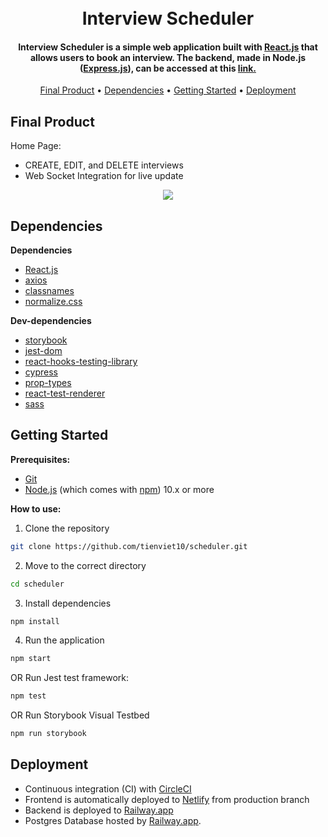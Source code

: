 <h1 align="center">
  <br>
  Interview Scheduler
  <br>
</h1>

<h4 align="center">Interview Scheduler is a simple web application built with <a href="https://reactjs.org/">React.js</a> that allows users to book an interview. The backend, made in Node.js (<a href="https://expressjs.com/">Express.js</a>), can be accessed at this <a href="https://github.com/tienviet10/scheduler-api">link.</a></h4>

<p align="center">
  <a href="#final-product">Final Product</a> •
  <a href="#dependencies">Dependencies</a> •
  <a href="#getting-started">Getting Started</a> •
  <a href="#Deployment">Deployment</a>
</p>


## Final Product
Home Page:
  - CREATE, EDIT, and DELETE interviews
  - Web Socket Integration for live update

<p align="center">
  <img src="https://user-images.githubusercontent.com/70352144/222308551-7a434bad-950b-4c89-9cfc-21c1cc68ceaf.gif">
</p>


## Dependencies

**Dependencies**

- [React.js](https://reactjs.org)
- [axios](https://axios-http.com/)
- [classnames](https://github.com/JedWatson/classnames#readme)
- [normalize.css](https://necolas.github.io/normalize.css/)

**Dev-dependencies**
- [storybook](https://storybook.js.org/)
- [jest-dom](https://github.com/testing-library/jest-dom)
- [react-hooks-testing-library](https://github.com/testing-library/react-hooks-testing-library#readme)
- [cypress](https://www.cypress.io/)
- [prop-types](https://github.com/facebook/prop-types)
- [react-test-renderer](https://reactjs.org/)
- [sass](https://reactjs.org/)


## Getting Started

**Prerequisites:**

* [Git](https://git-scm.com) 
* [Node.js](https://nodejs.org/en/download/) (which comes with [npm](http://npmjs.com)) 10.x or more

**How to use:**

1. Clone the repository

```sh
git clone https://github.com/tienviet10/scheduler.git
```

2. Move to the correct directory

```sh
cd scheduler
```

3. Install dependencies

```sh
npm install
```

4. Run the application

```sh
npm start
```

OR Run Jest test framework:

```sh
npm test
```

OR Run Storybook Visual Testbed

```sh
npm run storybook
```

## Deployment
- Continuous integration (CI) with <a href="https://circleci.com/">CircleCI</a>
- Frontend is automatically deployed to <a href="https://www.netlify.com/">Netlify</a> from production branch
- Backend is deployed to <a href="https://railway.app/">Railway.app</a>
- Postgres Database hosted by <a href="https://railway.app/">Railway.app</a>.

